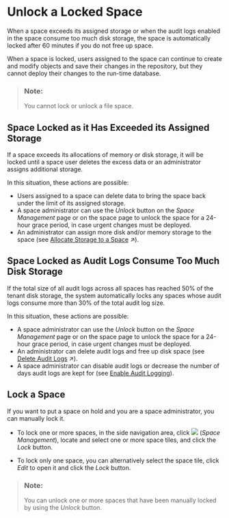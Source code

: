 <!-- loioc05b6a6d06db427dbdd3041d61fd5840 -->

# Unlock a Locked Space

When a space exceeds its assigned storage or when the audit logs enabled in the space consume too much disk storage, the space is automatically locked after 60 minutes if you do not free up space.

When a space is locked, users assigned to the space can continue to create and modify objects and save their changes in the repository, but they cannot deploy their changes to the run-time database.

> ### Note:  
> You cannot lock or unlock a file space.



<a name="loioc05b6a6d06db427dbdd3041d61fd5840__section_ywh_f13_w5b"/>

## Space Locked as it Has Exceeded its Assigned Storage

If a space exceeds its allocations of memory or disk storage, it will be locked until a space user deletes the excess data or an administrator assigns additional storage.

In this situation, these actions are possible:

-   Users assigned to a space can delete data to bring the space back under the limit of its assigned storage.
-   A space administrator can use the *Unlock* button on the *Space Management* page or on the space page to unlock the space for a 24-hour grace period, in case urgent changes must be deployed.
-   An administrator can assign more disk and/or memory storage to the space \(see [Allocate Storage to a Space](https://help.sap.com/viewer/935116dd7c324355803d4b85809cec97/DEV_CURRENT/en-US/f414c3d62bfe49b38e2cfdd7b4e7d786.html "Use the Space Storage properties to allocate disk and memory storage to the space and to choose whether it will have access to the SAP HANA data lake.") :arrow_upper_right:\).



<a name="loioc05b6a6d06db427dbdd3041d61fd5840__section_qw3_gc3_w5b"/>

## Space Locked as Audit Logs Consume Too Much Disk Storage

If the total size of all audit logs across all spaces has reached 50% of the tenant disk storage, the system automatically locks any spaces whose audit logs consume more than 30% of the total audit log size.

In this situation, these actions are possible:

-   A space administrator can use the *Unlock* button on the *Space Management* page or on the space page to unlock the space for a 24-hour grace period, in case urgent changes must be deployed.
-   An administrator can delete audit logs and free up disk space \(see [Delete Audit Logs](https://help.sap.com/viewer/935116dd7c324355803d4b85809cec97/DEV_CURRENT/en-US/589fa4251db74fb7955eeee5d86fc25c.html "Delete audit logs and free up disk space.") :arrow_upper_right:\).
-   A space administrator can disable audit logs or decrease the number of days audit logs are kept for \(see [Enable Audit Logging](enable-audit-logging-2665539.md)\).




<a name="loioc05b6a6d06db427dbdd3041d61fd5840__section_hvr_m23_w5b"/>

## Lock a Space

If you want to put a space on hold and you are a space administrator, you can manually lock it.

-   To lock one or more spaces, in the side navigation area, click ![](Integrating-Data-Via-Database-Users/Open-SQL-Schema/images/Space_Management_a868247.png) \(*Space Management*\), locate and select one or more space tiles, and click the *Lock* button.

-   To lock only one space, you can alternatively select the space tile, click *Edit* to open it and click the *Lock* button.


> ### Note:  
> You can unlock one or more spaces that have been manually locked by using the *Unlock* button.

